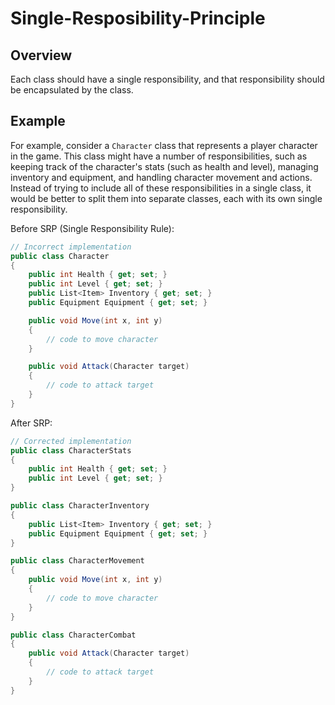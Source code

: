 # Single-Resposibility-Principle
## Overview
Each class should have a single responsibility, and that responsibility should be encapsulated by the class.
## Example
For example, consider a `Character` class that represents a player character in the game. This class might have a number of responsibilities, such as keeping track of the character's stats (such as health and level), managing inventory and equipment, and handling character movement and actions. Instead of trying to include all of these responsibilities in a single class, it would be better to split them into separate classes, each with its own single responsibility.

Before SRP (Single Responsibility Rule):
```c#
// Incorrect implementation
public class Character
{
    public int Health { get; set; }
    public int Level { get; set; }
    public List<Item> Inventory { get; set; }
    public Equipment Equipment { get; set; }

    public void Move(int x, int y)
    {
        // code to move character
    }

    public void Attack(Character target)
    {
        // code to attack target
    }
}
```
After SRP:
```cs
// Corrected implementation
public class CharacterStats
{
    public int Health { get; set; }
    public int Level { get; set; }
}

public class CharacterInventory
{
    public List<Item> Inventory { get; set; }
    public Equipment Equipment { get; set; }
}

public class CharacterMovement
{
    public void Move(int x, int y)
    {
        // code to move character
    }
}

public class CharacterCombat
{
    public void Attack(Character target)
    {
        // code to attack target
    }
}
```
